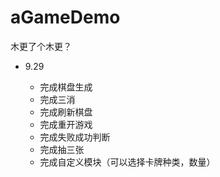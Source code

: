 # aGameDemo
木更了个木更？

- 9.29

  - 完成棋盘生成
  - 完成三消
  - 完成刷新棋盘
  - 完成重开游戏
  - 完成失败成功判断
  - 完成抽三张
  - 完成自定义模块（可以选择卡牌种类，数量）

  
